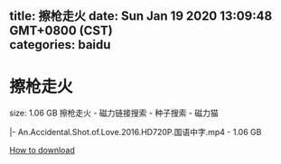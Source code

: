 
title: 擦枪走火
date: Sun Jan 19 2020 13:09:48 GMT+0800 (CST)    
categories: baidu
---

# 擦枪走火
size: 1.06 GB
 擦枪走火 - 磁力链接搜索 - 种子搜索 - 磁力猫
 
|- An.Accidental.Shot.of.Love.2016.HD720P.国语中字.mp4 - 1.06 GB

[How to download](https://bpcam.bemobtrk.com/go/2ceec3aa-1ca2-46d6-b9ff-aaa5c184517c?jno=897)